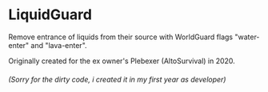 # LiquidGuard
Remove entrance of liquids from their source with WorldGuard flags "water-enter" and "lava-enter".

Originally created for the ex owner's Plebexer (AltoSurvival) in 2020.

###### _(Sorry for the dirty code, i created it in my first year as developer)_
